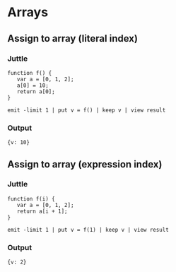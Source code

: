 Arrays
======


Assign to array (literal index)
-------------------------------

### Juttle

    function f() {
       var a = [0, 1, 2];
       a[0] = 10;
       return a[0];
    }

    emit -limit 1 | put v = f() | keep v | view result

### Output

    {v: 10}




Assign to array (expression index)
----------------------------------

### Juttle

    function f(i) {
       var a = [0, 1, 2];
       return a[i + 1];
    }

    emit -limit 1 | put v = f(1) | keep v | view result

### Output

    {v: 2}

